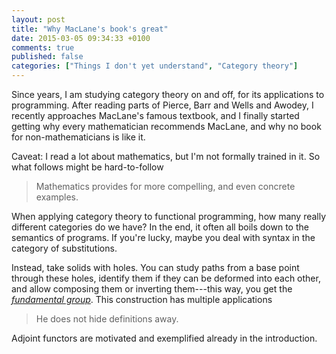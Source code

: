 ```yaml
---
layout: post
title: "Why MacLane's book's great"
date: 2015-03-05 09:34:33 +0100
comments: true
published: false
categories: ["Things I don't yet understand", "Category theory"]
---
```


Since years, I am studying category theory on and off, for its applications to
programming. After reading parts of Pierce, Barr and Wells and Awodey, I
recently approaches MacLane's famous textbook, and I finally started getting why
every mathematician recommends MacLane, and why no book for non-mathematicians
is like it.

Caveat: I read a lot about mathematics, but I'm not formally trained in it. So
what follows might be hard-to-follow

> Mathematics provides for more compelling, and even concrete examples.

When applying category theory to functional programming, how many really
different categories do we have? In the end, it often all boils down to the
semantics of programs. If you're lucky, maybe you deal with syntax in the
category of substitutions.

Instead, take solids with holes. You can study paths from a base point through
these holes, identify them if they can be deformed into each other, and allow
composing them or inverting them---this way, you get the
[*fundamental group*](https://en.wikipedia.org/wiki/Fundamental_group). This
construction has multiple applications

> He does not hide definitions away.

Adjoint functors are motivated and exemplified already in the introduction.
